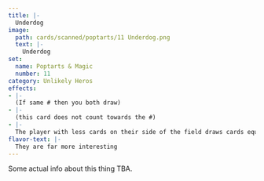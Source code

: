 ```yaml
---
title: |-
  Underdog
image: 
  path: cards/scanned/poptarts/11 Underdog.png
  text: |-
    Underdog
set:
  name: Poptarts & Magic
  number: 11
category: Unlikely Heros
effects: 
- |-
  (If same # then you both draw)
- |-
  (this card does not count towards the #)
- |-
  The player with less cards on their side of the field draws cards equal to the number of cards on the opponents field
flavor-text: |-
  They are far more interesting
---
```

Some actual info about this thing TBA.
